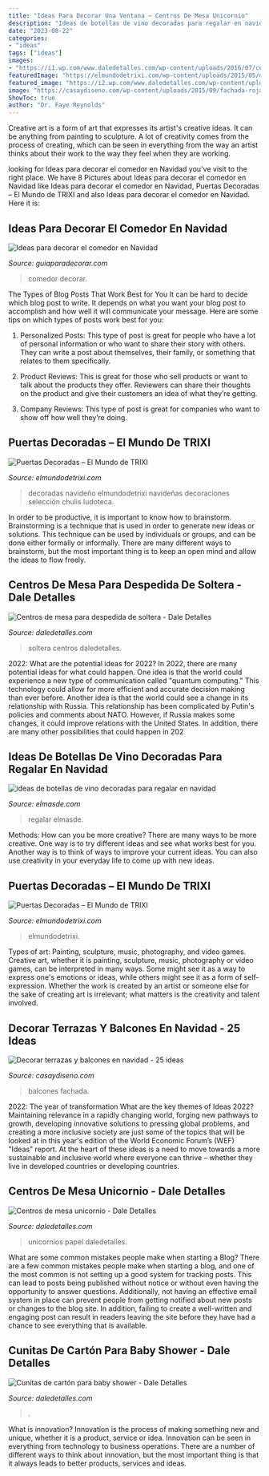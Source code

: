 ```yaml
---
title: "Ideas Para Decorar Una Ventana ~ Centros De Mesa Unicornio"
description: "Ideas de botellas de vino decoradas para regalar en navidad"
date: "2023-08-22"
categories:
- "ideas"
tags: ["ideas"]
images:
- "https://i1.wp.com/www.daledetalles.com/wp-content/uploads/2016/07/centro-de-mesa-para-despedida-de-soltera18.jpg"
featuredImage: "https://elmundodetrixi.com/wp-content/uploads/2015/05/olaf.jpg"
featured_image: "https://i2.wp.com/www.daledetalles.com/wp-content/uploads/2018/02/centros-de-mesa-unicornio25.jpg?resize=600%2C1067"
image: "https://casaydiseno.com/wp-content/uploads/2015/09/fachada-roja-deco-navidad.jpg"
ShowToc: true
author: "Dr. Faye Reynolds"
---
```



Creative art is a form of art that expresses its artist's creative ideas. It can be anything from painting to sculpture. A lot of creativity comes from the process of creating, which can be seen in everything from the way an artist thinks about their work to the way they feel when they are working.

	

		
looking for Ideas para decorar el comedor en Navidad you've visit to the right place. We have 8 Pictures about Ideas para decorar el comedor en Navidad like Ideas para decorar el comedor en Navidad, Puertas Decoradas – El Mundo de TRIXI and also Ideas para decorar el comedor en Navidad. Here it is:
		
    
## Ideas Para Decorar El Comedor En Navidad

<img loading=lazy src="https://www.guiaparadecorar.com/wp-content/uploads/2015/12/mesa-navidad-deco-6.jpg" onerror="this.onerror=null;this.src='https://tse1.mm.bing.net/th?id=OIP.XchUO6kiHecdXpBlHb6ZAwHaKn&amp;pid=15.1';" alt="Ideas para decorar el comedor en Navidad">

_Source: guiaparadecorar.com_

>comedor decorar. 

	

The Types of Blog Posts That Work Best for You
It can be hard to decide which blog post to write.  It depends on what you want your blog post to accomplish and how well it will communicate your message. Here are some tips on which types of posts work best for you:
1. Personalized Posts: This type of post is great for people who have a lot of personal information or who want to share their story with others. They can write a post about themselves, their family, or something that relates to them specifically.

2. Product Reviews: This is great for those who sell products or want to talk about the products they offer. Reviewers can share their thoughts on the product and give their customers an idea of what they’re getting.

3. Company Reviews: This type of post is great for companies who want to show off how well they’re doing.

    
## Puertas Decoradas – El Mundo De TRIXI

<img loading=lazy src="https://elmundodetrixi.com/wp-content/uploads/2015/05/olaf.jpg" onerror="this.onerror=null;this.src='https://tse1.mm.bing.net/th?id=OIP.MTK73nY5CvqUK_qlrcW28QHaNK&amp;pid=15.1';" alt="Puertas Decoradas – El Mundo de TRIXI">

_Source: elmundodetrixi.com_

>decoradas navideño elmundodetrixi navideñas decoraciones selección chulis ludoteca. 

	

In order to be productive, it is important to know how to brainstorm. Brainstorming is a technique that is used in order to generate new ideas or solutions. This technique can be used by individuals or groups, and can be done either formally or informally. There are many different ways to brainstorm, but the most important thing is to keep an open mind and allow the ideas to flow freely.

    
## Centros De Mesa Para Despedida De Soltera - Dale Detalles

<img loading=lazy src="https://i1.wp.com/www.daledetalles.com/wp-content/uploads/2016/07/centro-de-mesa-para-despedida-de-soltera18.jpg" onerror="this.onerror=null;this.src='https://tse1.mm.bing.net/th?id=OIP.w_NRLM7DFGo7yA3LfZDx3wHaFx&amp;pid=15.1';" alt="Centros de mesa para despedida de soltera - Dale Detalles">

_Source: daledetalles.com_

>soltera centros daledetalles. 

	

2022: What are the potential ideas for 2022?
In 2022, there are many potential ideas for what could happen. One idea is that the world could experience a new type of communication called "quantum computing." This technology could allow for more efficient and accurate decision making than ever before. Another idea is that the world could see a change in its relationship with Russia. This relationship has been complicated by Putin's policies and comments about NATO. However, if Russia makes some changes, it could improve relations with the United States. In addition, there are many other possibilities that could happen in 202
    
## Ideas De Botellas De Vino Decoradas Para Regalar En Navidad

<img loading=lazy src="http://elmasde.com/wp-content/uploads/2015/12/ideas-de-botellas-de-vino-decoradas-para-regalar-en-navidad-01.jpg" onerror="this.onerror=null;this.src='https://tse4.mm.bing.net/th?id=OIP.N-HCxjpC0ACh1A5OakGpRgHaKA&amp;pid=15.1';" alt="ideas de botellas de vino decoradas para regalar en navidad">

_Source: elmasde.com_

>regalar elmasde. 

	

Methods: How can you be more creative?
There are many ways to be more creative. One way is to try different ideas and see what works best for you. Another way is to think of ways to improve your current ideas. You can also use creativity in your everyday life to come up with new ideas.

    
## Puertas Decoradas – El Mundo De TRIXI

<img loading=lazy src="http://elmundodetrixi.com/wp-content/uploads/2015/05/IMG_20151212_181119.jpg" onerror="this.onerror=null;this.src='https://tse3.mm.bing.net/th?id=OIP.AeZB9CKs8FPurIxvdRc9ngHaJ4&amp;pid=15.1';" alt="Puertas Decoradas – El Mundo de TRIXI">

_Source: elmundodetrixi.com_

>elmundodetrixi. 

	

Types of art: Painting, sculpture, music, photography, and video games.
Creative art, whether it is painting, sculpture, music, photography or video games, can be interpreted in many ways. Some might see it as a way to express one's emotions or ideas, while others might see it as a form of self-expression. Whether the work is created by an artist or someone else for the sake of creating art is irrelevant; what matters is the creativity and talent involved.

    
## Decorar Terrazas Y Balcones En Navidad - 25 Ideas

<img loading=lazy src="https://casaydiseno.com/wp-content/uploads/2015/09/fachada-roja-deco-navidad.jpg" onerror="this.onerror=null;this.src='https://tse3.mm.bing.net/th?id=OIP._g-GIRkKO8Ijs1FyTCwQNwHaLH&amp;pid=15.1';" alt="Decorar terrazas y balcones en navidad - 25 ideas">

_Source: casaydiseno.com_

>balcones fachada. 

	

2022: The year of transformation
What are the key themes of Ideas 2022? Maintaining relevance in a rapidly changing world, forging new pathways to growth, developing innovative solutions to pressing global problems, and creating a more inclusive society are just some of the topics that will be looked at in this year's edition of the World Economic Forum’s (WEF) "Ideas" report. At the heart of these ideas is a need to move towards a more sustainable and inclusive world where everyone can thrive – whether they live in developed countries or developing countries.

    
## Centros De Mesa Unicornio - Dale Detalles

<img loading=lazy src="https://i2.wp.com/www.daledetalles.com/wp-content/uploads/2018/02/centros-de-mesa-unicornio25.jpg?resize=600%2C1067" onerror="this.onerror=null;this.src='https://tse2.mm.bing.net/th?id=OIP.3Ejtzi_TyWni6dQurdhL5wHaNK&amp;pid=15.1';" alt="Centros de mesa unicornio - Dale Detalles">

_Source: daledetalles.com_

>unicornios papel daledetalles. 

	

What are some common mistakes people make when starting a Blog?
There are a few common mistakes people make when starting a blog, and one of the most common is not setting up a good system for tracking posts. This can lead to posts being published without notice or without even having the opportunity to answer questions. Additionally, not having an effective email system in place can prevent people from getting notified about new posts or changes to the blog site. In addition, failing to create a well-written and engaging post can result in readers leaving the site before they have had a chance to see everything that is available.

    
## Cunitas De Cartón Para Baby Shower - Dale Detalles

<img loading=lazy src="https://i1.wp.com/www.daledetalles.com/wp-content/uploads/2017/03/cunitas-de-carton-para-baby-shower3.jpg" onerror="this.onerror=null;this.src='https://tse2.mm.bing.net/th?id=OIP.EcA4sjjGrZNaYdl6t8tUnwHaJ4&amp;pid=15.1';" alt="Cunitas de cartón para baby shower - Dale Detalles">

_Source: daledetalles.com_

>. 

	

What is innovation?
Innovation is the process of making something new and unique, whether it is a product, service or idea. Innovation can be seen in everything from technology to business operations. There are a number of different ways to think about innovation, but the most important thing is that it always leads to better products, services and ideas.

